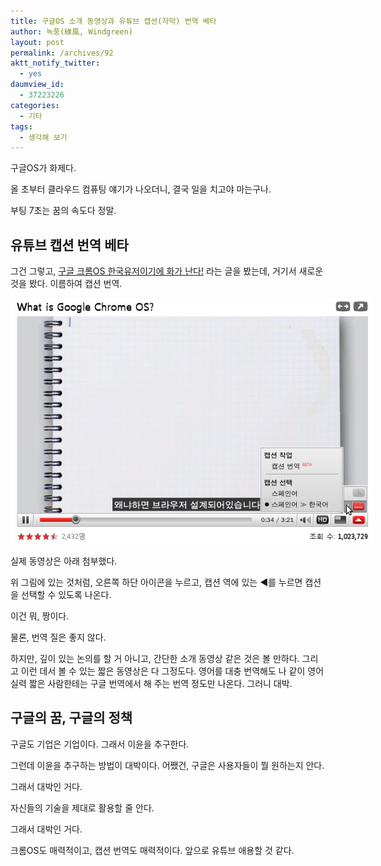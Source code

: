 ```yaml
---
title: 구글OS 소개 동영상과 유튜브 캡션(자막) 번역 베타
author: 녹풍(綠風, Windgreen)
layout: post
permalink: /archives/92
aktt_notify_twitter:
  - yes
daumview_id:
  - 37223226
categories:
  - 기타
tags:
  - 생각해 보기
---
```

구글OS가 화제다.

올 초부터 클라우드 컴퓨팅 얘기가 나오더니, 결국 일을 치고야 마는구나.

부팅 7초는 꿈의 속도다 정말.

## 유튜브 캡션 번역 베타

그건 그렇고, <a href="http://neoskin.tistory.com/1315" target="_blank">구글 크롬OS 한국유저이기에 화가 난다!</a> 라는 글을 봤는데, 거기서 새로운 것을 봤다. 이름하여 캡션 번역.

<div style="width: 590px" class="wp-caption aligncenter">
  <img src="/uploads/legacy/old-images/1/cfile7.uf.187EAC584D4BC87018BCC9.png" width="580" height="393" alt="캡션 번역 예시" /><p class="wp-caption-text">
    실제 동영상은 아래 첨부했다.
  </p>
</div>

위 그림에 있는 것처럼, 오른쪽 하단 아이콘을 누르고, 캡션 역에 있는 ◀를 누르면 캡션을 선택할 수 있도록 나온다.

이건 뭐, 짱이다.

물론, 번역 질은 좋지 않다.

하지만, 깊이 있는 논의를 할 거 아니고, 간단한 소개 동영상 같은 것은 볼 만하다. 그리고 이런 데서 볼 수 있는 짧은 동영상은 다 그정도다. 영어를 대충 번역해도 나 같이 영어 실력 짧은 사람한테는 구글 번역에서 해 주는 번역 정도만 나온다. 그러니 대박.

## 구글의 꿈, 구글의 정책

구글도 기업은 기업이다. 그래서 이윤을 추구한다.

그런데 이윤을 추구하는 방법이 대박이다. 어쨌건, 구글은 사용자들이 뭘 원하는지 안다.

그래서 대박인 거다.

자신들의 기술을 제대로 활용할 줄 안다.

그래서 대박인 거다.

크롬OS도 매력적이고, 캡션 번역도 매력적이다. 앞으로 유튜브 애용할 것 같다.

<div class="video-container">
  <div class="video-container__inner">
  </div>
</div>